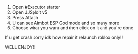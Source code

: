 1. Open #Executor starter
2. Open JJSploit v5
3. Press Attach
4. U can see Aimbot ESP God mode and so many more
5. Choose what you want and then click on it and you're done

If u get crash sorry idk how repair it relaunch roblox only!!

WELL ENJOY!!
